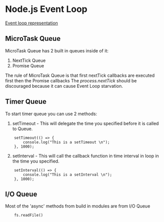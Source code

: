 # Node.js Event Loop

[Event loop representation](/assets/event-loop-representation.png)

## MicroTask Queue

MicroTask Queue has 2 built in queues inside of it:

1. NextTick Queue
2. Promise Queue

The rule of MicroTask Queue is that first nextTick callbacks are executed first then the Promise callbacks
The _process.nextTick_ should be discouraged because it can cause Event Loop starvation.

## Timer Queue

To start timer queue you can use 2 methods:

1. setTimeout - This will delegate the time you specified before it is called to Queue.

```
    setTimeout(() => {
	    console.log("This is a setTimeout \n");
    }, 1000);
```

2. setInterval - This will call the callback function in time interval in loop in the time you specified.

```
    setInterval(() => {
	    console.log("This is a setInterval \n");
    }, 1000);
```

## I/O Queue

Most of the 'async' methods from build in modules are from I/O Queue

```
    fs.readFile()
```
